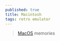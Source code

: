 ```yaml
---
published: true
title: Macintosh
tags: retro emulator
---
```

> [MacOS](https://macos9.app/) memories